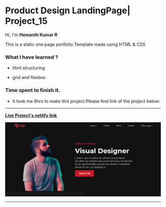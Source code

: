 # **Product Design LandingPage| Project_15**

Hi, I'm **Hemanth Kumar R**

This is a static one page portfolio Template made using HTML & CSS

### **What I have learned ?**

- html structuring

- grid and flexbox

### **Time spent to finish it.**

- It took me 8hrs to make this project.Please find link of the project below:

---

**[Live Project's netlify link](https://frabjous-kringle-0fb776.netlify.app/ "Project link")**

[![Project ScreenShot](./images/Screenshot.png)](https://frabjous-kringle-0fb776.netlify.app/ "Project link")

---
